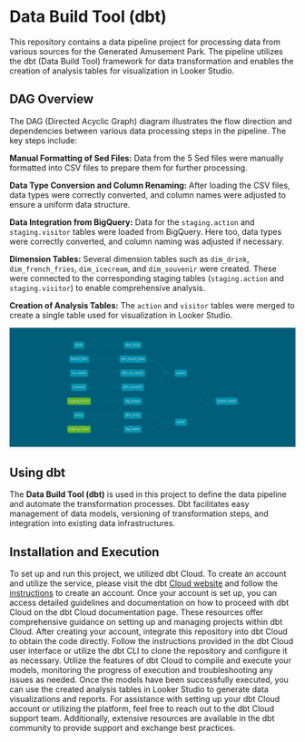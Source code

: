 # Data Build Tool (dbt)
This repository contains a data pipeline project for processing data from various sources for the Generated Amusement Park. The pipeline utilizes the dbt (Data Build Tool) framework for data transformation and enables the creation of analysis tables for visualization in Looker Studio.

## DAG Overview
The DAG (Directed Acyclic Graph) diagram illustrates the flow direction and dependencies between various data processing steps in the pipeline. The key steps include:

**Manual Formatting of Sed Files:** Data from the 5 Sed files were manually formatted into CSV files to prepare them for further processing.

**Data Type Conversion and Column Renaming:** After loading the CSV files, data types were correctly converted, and column names were adjusted to ensure a uniform data structure.

**Data Integration from BigQuery:** Data for the `staging.action` and `staging.visitor` tables were loaded from BigQuery. Here too, data types were correctly converted, and column naming was adjusted if necessary.

**Dimension Tables:** Several dimension tables such as `dim_drink`, `dim_french_fries`, `dim_icecream`, and `dim_souvenir` were created. These were connected to the corresponding staging tables (`staging.action` and `staging.visitor`) to enable comprehensive analysis.

**Creation of Analysis Tables:** The `action` and `visitor` tables were merged to create a single table used for visualization in Looker Studio.

![DAG_Overwied](https://github.com/Yokanisha/generatedAmusementPark/blob/main/Images/dbt-dag.png?raw=true)

## Using dbt
The **Data Build Tool (dbt)** is used in this project to define the data pipeline and automate the transformation processes. Dbt facilitates easy management of data models, versioning of transformation steps, and integration into existing data infrastructures.

## Installation and Execution

To set up and run this project, we utilized dbt Cloud. To create an account and utilize the service, please visit the dbt [Cloud website](https://www.getdbt.com/product/dbt-cloud) and follow the [instructions](https://docs.getdbt.com/guides) to create an account. Once your account is set up, you can access detailed guidelines and documentation on how to proceed with dbt Cloud on the dbt Cloud documentation page. These resources offer comprehensive guidance on setting up and managing projects within dbt Cloud. After creating your account, integrate this repository into dbt Cloud to obtain the code directly. Follow the instructions provided in the dbt Cloud user interface or utilize the dbt CLI to clone the repository and configure it as necessary. Utilize the features of dbt Cloud to compile and execute your models, monitoring the progress of execution and troubleshooting any issues as needed. Once the models have been successfully executed, you can use the created analysis tables in Looker Studio to generate data visualizations and reports. For assistance with setting up your dbt Cloud account or utilizing the platform, feel free to reach out to the dbt Cloud support team. Additionally, extensive resources are available in the dbt community to provide support and exchange best practices.
